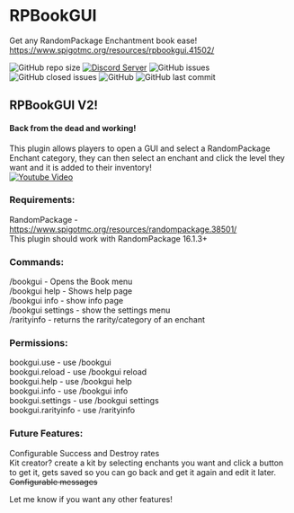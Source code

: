 # RPBookGUI
Get any RandomPackage Enchantment book ease!<br>
https://www.spigotmc.org/resources/rpbookgui.41502/

![GitHub repo size](https://img.shields.io/github/repo-size/Puyodead1/RPBookGUI.svg?style=plastic)
[![Discord Server](https://discordapp.com/api/guilds/589200717277954093/embed.png)](https://discord.gg/tMzrSxQ)
![GitHub issues](https://img.shields.io/github/issues/Puyodead1/RPBookGUI.svg?style=plastic)
![GitHub closed issues](https://img.shields.io/github/issues-closed-raw/Puyodead1/RPBookGUI.svg?style=plastic)
![GitHub](https://img.shields.io/github/license/Puyodead1/RPBookGUI.svg?style=plastic)
![GitHub last commit](https://img.shields.io/github/last-commit/Puyodead1/RPBookGUI.svg?style=plastic)

## RPBookGUI V2!<br>
#### Back from the dead and working!<br>
This plugin allows players to open a GUI and select a RandomPackage Enchant category, they can then select an enchant and click the level they want and it is added to their inventory!<br>
[![Youtube Video](http://img.youtube.com/vi/6saDM0UxBZ0/0.jpg)](http://www.youtube.com/watch?v=6saDM0UxBZ0)


### Requirements:<br>
RandomPackage - https://www.spigotmc.org/resources/randompackage.38501/<br>
This plugin should work with RandomPackage 16.1.3+<br>

### Commands:<br>
/bookgui - Opens the Book menu<br>
/bookgui help - Shows help page<br>
/bookgui info - show info page<br>
/bookgui settings - show the settings menu<br>
/rarityinfo <enchant name> - returns the rarity/category of an enchant<br>


### Permissions:<br>
bookgui.use - use /bookgui<br>
bookgui.reload - use /bookgui reload<br>
bookgui.help - use /bookgui help<br>
bookgui.info - use /bookgui info<br>
bookgui.settings - use /bookgui settings<br>
bookgui.rarityinfo - use /rarityinfo<br>


### Future Features:<br>
Configurable Success and Destroy rates<br>
Kit creator? create a kit by selecting enchants you want and click a button to get it, gets saved so you can go back and get it again and edit it later.<br>
~~Configurable messages~~<br>

Let me know if you want any other features!
